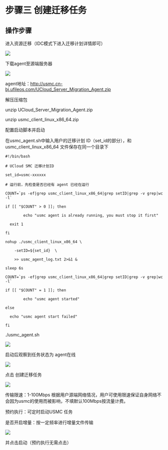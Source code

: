 # 步骤三 创建迁移任务

## 操作步骤

进入资源迁移（IDC模式下进入迁移计划详情即可）

![](http://usmc-doc.cn-bj.ufileos.com/stepthree001.png)

下载agent至源端服务器

![](http://usmc-doc.cn-bj.ufileos.com/stepthree002.png)

agent地址：http://usmc.cn-bj.ufileos.com/UCloud_Server_Migration_Agent.zip

解压压缩包

unzip UCloud_Server_Migration_Agent.zip

unzip usmc_client_linux_x86_64.zip

配置启动脚本并启动

在usmc_agent.sh中输入用户的迁移计划 ID（set_id的部分），和 usmc_client_linux_x86_64 文件保存在同一个目录下

```
#!/bin/bash

# UCloud SMC 迁移计划ID

set_id=usmc-xxxxxx

# 运行前，先检查是否已经有 agent 已经在运行

COUNT=`ps -ef|grep usmc_client_linux_x86_64|grep setID|grep -v grep|wc -l`

if [[ "$COUNT" > 0 ]]; then

        echo "usmc agent is already running, you must stop it first"

  exit 1

fi

nohup ./usmc_client_linux_x86_64 \

    -setID=${set_id}  \

    >> usmc_agent_log.txt 2>&1 &

sleep 6s

COUNT=`ps -ef|grep usmc_client_linux_x86_64|grep setID|grep -v grep|wc -l`

if [[ "$COUNT" = 1 ]]; then

        echo "usmc agent started"

else

  echo "usmc agent start failed"

fi
```


./usmc_agent.sh 

![](http://usmc-doc.cn-bj.ufileos.com/stepthree003.png)

启动后观察到任务状态为 agent在线

![](http://usmc-doc.cn-bj.ufileos.com/stepthree004.png)

点击 创建迁移任务

![](http://usmc-doc.cn-bj.ufileos.com/stepthree005.png)

传输限速：1-100Mbps 根据用户源端网络情况，用户可使用限速保证自身网络不会因为usmc的使用而被影响，不填默认100Mbps按流量计费。

预约执行：可定时启动USMC 任务

是否开启增量：按一定频率进行增量文件传输

![](http://usmc-doc.cn-bj.ufileos.com/stepthree006.png)

并点击启动（预约执行无需点击）


